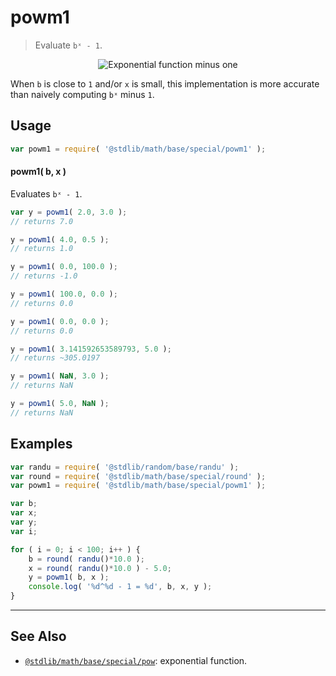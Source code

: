 <!--

@license Apache-2.0

Copyright (c) 2018 The Stdlib Authors.

Licensed under the Apache License, Version 2.0 (the "License");
you may not use this file except in compliance with the License.
You may obtain a copy of the License at

   http://www.apache.org/licenses/LICENSE-2.0

Unless required by applicable law or agreed to in writing, software
distributed under the License is distributed on an "AS IS" BASIS,
WITHOUT WARRANTIES OR CONDITIONS OF ANY KIND, either express or implied.
See the License for the specific language governing permissions and
limitations under the License.

-->

# powm1

> Evaluate `bˣ - 1`.

<section class="intro">

<!-- <equation class="equation" label="eq:exponential_function_minus_one" align="center" raw="y = b^x - 1" alt="Exponential function minus one"> -->

<div class="equation" align="center" data-raw-text="y = b^x - 1" data-equation="eq:exponential_function_minus_one">
    <img src="https://cdn.jsdelivr.net/gh/stdlib-js/stdlib@bb29798906e119fcb2af99e94b60407a270c9b32/lib/node_modules/@stdlib/math/base/special/powm1/docs/img/equation_exponential_function_minus_one.svg" alt="Exponential function minus one">
    <br>
</div>

<!-- </equation> -->

When `b` is close to `1` and/or `x` is small, this implementation is more accurate than naively computing `bˣ` minus `1`.

</section>

<!-- /.intro -->

<section class="usage">

## Usage

```javascript
var powm1 = require( '@stdlib/math/base/special/powm1' );
```

#### powm1( b, x )

Evaluates `bˣ - 1`.

```javascript
var y = powm1( 2.0, 3.0 );
// returns 7.0

y = powm1( 4.0, 0.5 );
// returns 1.0

y = powm1( 0.0, 100.0 );
// returns -1.0

y = powm1( 100.0, 0.0 );
// returns 0.0

y = powm1( 0.0, 0.0 );
// returns 0.0

y = powm1( 3.141592653589793, 5.0 );
// returns ~305.0197

y = powm1( NaN, 3.0 );
// returns NaN

y = powm1( 5.0, NaN );
// returns NaN
```

</section>

<!-- /.usage -->

<section class="examples">

## Examples

<!-- eslint no-undef: "error" -->

```javascript
var randu = require( '@stdlib/random/base/randu' );
var round = require( '@stdlib/math/base/special/round' );
var powm1 = require( '@stdlib/math/base/special/powm1' );

var b;
var x;
var y;
var i;

for ( i = 0; i < 100; i++ ) {
    b = round( randu()*10.0 );
    x = round( randu()*10.0 ) - 5.0;
    y = powm1( b, x );
    console.log( '%d^%d - 1 = %d', b, x, y );
}
```

</section>

<!-- /.examples -->

<!-- Section for related `stdlib` packages. Do not manually edit this section, as it is automatically populated. -->

<section class="related">

* * *

## See Also

-   <span class="package-name">[`@stdlib/math/base/special/pow`][@stdlib/math/base/special/pow]</span><span class="delimiter">: </span><span class="description">exponential function.</span>

</section>

<!-- /.related -->

<!-- Section for all links. Make sure to keep an empty line after the `section` element and another before the `/section` close. -->

<section class="links">

<!-- <related-links> -->

[@stdlib/math/base/special/pow]: https://github.com/stdlib-js/math/tree/main/base/special/pow

<!-- </related-links> -->

</section>

<!-- /.links -->
